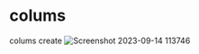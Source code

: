 # colums
 colums create
![Screenshot 2023-09-14 113746](https://github.com/divyavaland1609/New-folder/assets/142478256/912df7cc-c5e5-4d83-9a72-3cf680acc376)
